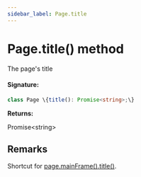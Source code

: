 ```yaml
---
sidebar_label: Page.title
---
```


# Page.title() method

The page's title

#### Signature:

```typescript
class Page \{title(): Promise<string>;\}
```

**Returns:**

Promise&lt;string&gt;

## Remarks

Shortcut for [page.mainFrame().title()](./puppeteer.frame.title.md).
